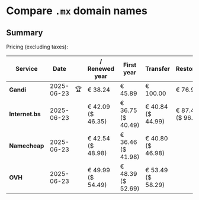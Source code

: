 # Compare `.mx` domain names

## Summary

Pricing (excluding taxes):

| Service | Date |  | / Renewed year | First year | Transfer | Restoration |
|--|--|--|--|--|--|--|
| **Gandi** | 2025-06-23 | 🏆 | € 38.24 | € 45.89 | € 100.00 | € 76.95 |
| **Internet.bs** | 2025-06-23 |  | € 42.09<br>($ 46.35) | € 36.75<br>($ 40.49) | € 40.84<br>($ 44.99) | € 87.49<br>($ 96.39) |
| **Namecheap** | 2025-06-23 |  | € 42.54<br>($ 48.98) | € 36.46<br>($ 41.98) | € 40.80<br>($ 46.98) |  |
| **OVH** | 2025-06-23 |  | € 49.99<br>($ 54.49) | € 48.39<br>($ 52.69) | € 53.49<br>($ 58.29) |  |
